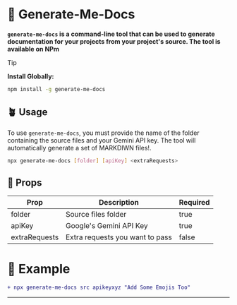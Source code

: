# 📖 Generate-Me-Docs

**` generate-me-docs ` is a command-line tool that can be used to generate documentation for your projects from your project's source. The tool is available on NPm**

> [!TIP]
> **Install Globally:**
> ```bash
> npm install -g generate-me-docs
> ```

## 🪴 Usage
To use ` generate-me-docs `, you must provide the name of the folder containing the source files and your Gemini API key. The tool will automatically generate a set of MARKDIWN files!.

```bash
npx generate-me-docs [folder] [apiKey] <extraRequests> 
```

## 🥠 Props 

| Prop          | Description                 | Required |
| ------------- | --------------------------- | -------- |
| folder        | Source files folder         | true     |
| apiKey        | Google's Gemini API Key      | true     |
| extraRequests | Extra requests you want to pass | false    |


# 💯 Example
```diff
+ npx generate-me-docs src apikeyxyz "Add Some Emojis Too"
```

---